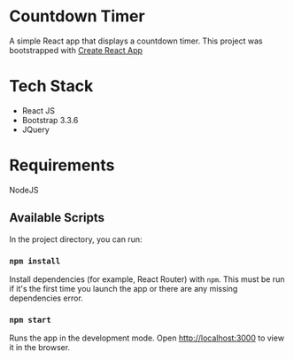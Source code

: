 Countdown Timer
===
A simple React app that displays a countdown timer. This project was bootstrapped with [Create React App](https://github.com/facebookincubator/create-react-app)

Tech Stack
===
- React JS
- Bootstrap 3.3.6
- JQuery

Requirements
===
NodeJS

## Available Scripts

In the project directory, you can run:

### ```npm install```

Install dependencies (for example, React Router) with `npm`.
This must be run if it's the first time you launch the app or there are any missing dependencies error.

### ```npm start```

Runs the app in the development mode.
Open [http://localhost:3000](http://localhost:3000) to view it in the browser.

